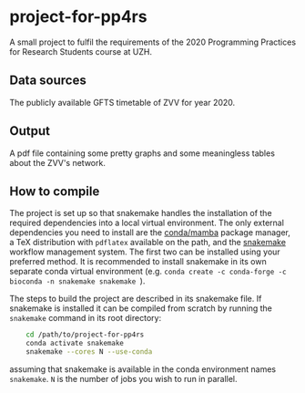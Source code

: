 # project-for-pp4rs

A small project to fulfil the requirements of the 2020 Programming Practices for Research Students course at UZH.

## Data sources

The publicly available GFTS timetable of ZVV for year 2020.

## Output

A pdf file containing some pretty graphs and some meaningless tables about the ZVV's network.

## How to compile

The project is set up so that snakemake handles the installation of the required dependencies into a local virtual environment. The only external dependencies you need to install are the [conda/mamba](https://docs.conda.io/en/latest/) package manager, a TeX distribution with `pdflatex` available on the path, and the [snakemake](https://snakemake.github.io/) workflow management system. The first two can be installed using your preferred method. It is recommended to install snakemake in its own separate conda virtual environment (e.g. `conda create -c conda-forge -c bioconda -n snakemake snakemake `).

The steps to build the project are described in its snakemake file. If snakemake is installed it can be compiled from scratch by running the `snakemake` command in its root directory:
```bash
    cd /path/to/project-for-pp4rs
    conda activate snakemake
    snakemake --cores N --use-conda
```
assuming that snakemake is available in the conda environment names `snakemake`. `N` is the number of jobs you wish to run in parallel.
